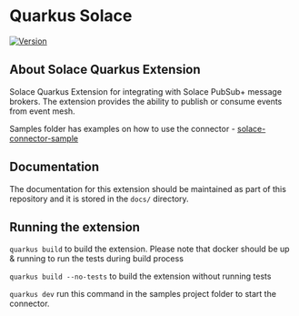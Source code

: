 # Quarkus Solace

[![Version](https://img.shields.io/maven-central/v/com.solace.quarkus/quarkus-solace?logo=apache-maven&style=flat-square)](https://search.maven.org/artifact/com.solace.quarkus/quarkus-solace)

## About Solace Quarkus Extension

Solace Quarkus Extension for integrating with Solace PubSub+ message brokers. The extension provides the ability to publish or consume events from event mesh.

Samples folder has examples on how to use the connector - [solace-connector-sample](https://github.com/SolaceCoEExt/solace-quarkus/tree/main/samples/hello-connector-solace/src/main/java/io/quarkiverse/solace/samples)

## Documentation

The documentation for this extension should be maintained as part of this repository and it is stored in the `docs/` directory.

## Running the extension

```quarkus build``` to build the extension. Please note that docker should be up & running to run the tests during build process

```quarkus build --no-tests``` to build the extension without running tests

```quarkus dev``` run this command in the samples project folder to start the connector.
